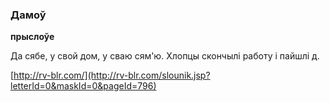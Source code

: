 ### Дамоў
**прыслоўе**

Да сябе, у свой дом, у сваю сям'ю. Хлопцы скончылі работу і пайшлі д.

<a rel="author">[http://rv-blr.com/](http://rv-blr.com/slounik.jsp?letterId=0&maskId=0&pageId=796)</a>

